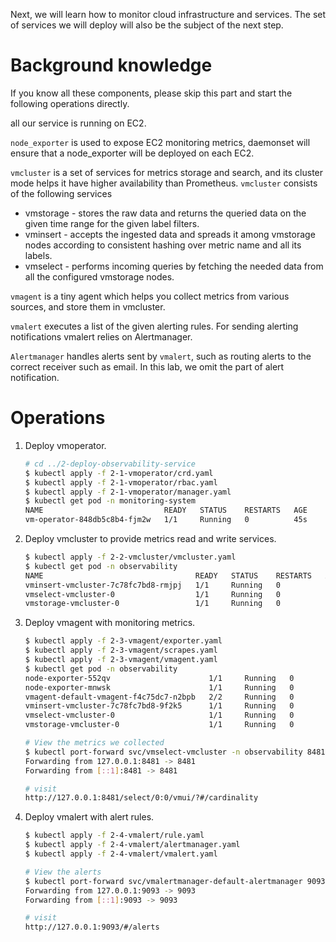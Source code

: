Next, we will learn how to monitor cloud infrastructure and services.
The set of services we will deploy will also be the subject of the next step.

# Background knowledge

If you know all these components, please skip this part and start the following operations directly.

all our service is running on EC2.

`node_exporter` is used to expose EC2 monitoring metrics, daemonset will ensure that a node_exporter will be deployed on each EC2.

`vmcluster` is a set of services for metrics storage and search, and its cluster mode helps it have higher availability than Prometheus. `vmcluster` consists of the following services
* vmstorage - stores the raw data and returns the queried data on the given time range for the given label filters.
* vminsert - accepts the ingested data and spreads it among vmstorage nodes according to consistent hashing over metric name and all its labels.
* vmselect - performs incoming queries by fetching the needed data from all the configured vmstorage nodes.

`vmagent` is a tiny agent which helps you collect metrics from various sources, and store them in vmcluster.

`vmalert` executes a list of the given alerting rules. For sending alerting notifications vmalert relies on Alertmanager.

`Alertmanager` handles alerts sent by `vmalert`, such as routing alerts to the correct receiver such as email. In this lab, we omit the part of alert notification.

# Operations
1. Deploy vmoperator.
    ```bash
    # cd ../2-deploy-observability-service
    $ kubectl apply -f 2-1-vmoperator/crd.yaml
    $ kubectl apply -f 2-1-vmoperator/rbac.yaml
    $ kubectl apply -f 2-1-vmoperator/manager.yaml
    $ kubectl get pod -n monitoring-system
    NAME                           READY   STATUS    RESTARTS   AGE
    vm-operator-848db5c8b4-fjm2w   1/1     Running   0          45s
    ```
2. Deploy vmcluster to provide metrics read and write services.
    ```bash
    $ kubectl apply -f 2-2-vmcluster/vmcluster.yaml
    $ kubectl get pod -n observability
    NAME                                  READY   STATUS    RESTARTS   AGE
    vminsert-vmcluster-7c78fc7bd8-rmjpj   1/1     Running   0          2m9s
    vmselect-vmcluster-0                  1/1     Running   0          2m9s
    vmstorage-vmcluster-0                 1/1     Running   0          2m9s
    ```
3. Deploy vmagent with monitoring metrics.
    ```bash
    $ kubectl apply -f 2-3-vmagent/exporter.yaml
    $ kubectl apply -f 2-3-vmagent/scrapes.yaml
    $ kubectl apply -f 2-3-vmagent/vmagent.yaml
    $ kubectl get pod -n observability
    node-exporter-552qv                      1/1     Running   0          35s
    node-exporter-mnwsk                      1/1     Running   0          35s
    vmagent-default-vmagent-f4c75dc7-n2bpb   2/2     Running   0          22s
    vminsert-vmcluster-7c78fc7bd8-9f2k5      1/1     Running   0          4m27s
    vmselect-vmcluster-0                     1/1     Running   0          4m28s
    vmstorage-vmcluster-0                    1/1     Running   0          4m28s
   
    # View the metrics we collected 
    $ kubectl port-forward svc/vmselect-vmcluster -n observability 8481:8481
    Forwarding from 127.0.0.1:8481 -> 8481
    Forwarding from [::1]:8481 -> 8481

    # visit
    http://127.0.0.1:8481/select/0:0/vmui/?#/cardinality
    ```
4. Deploy vmalert with alert rules.
    ```bash
    $ kubectl apply -f 2-4-vmalert/rule.yaml
    $ kubectl apply -f 2-4-vmalert/alertmanager.yaml
    $ kubectl apply -f 2-4-vmalert/vmalert.yaml
    
    # View the alerts
    $ kubectl port-forward svc/vmalertmanager-default-alertmanager 9093:9093
    Forwarding from 127.0.0.1:9093 -> 9093
    Forwarding from [::1]:9093 -> 9093

    # visit
    http://127.0.0.1:9093/#/alerts
    ```